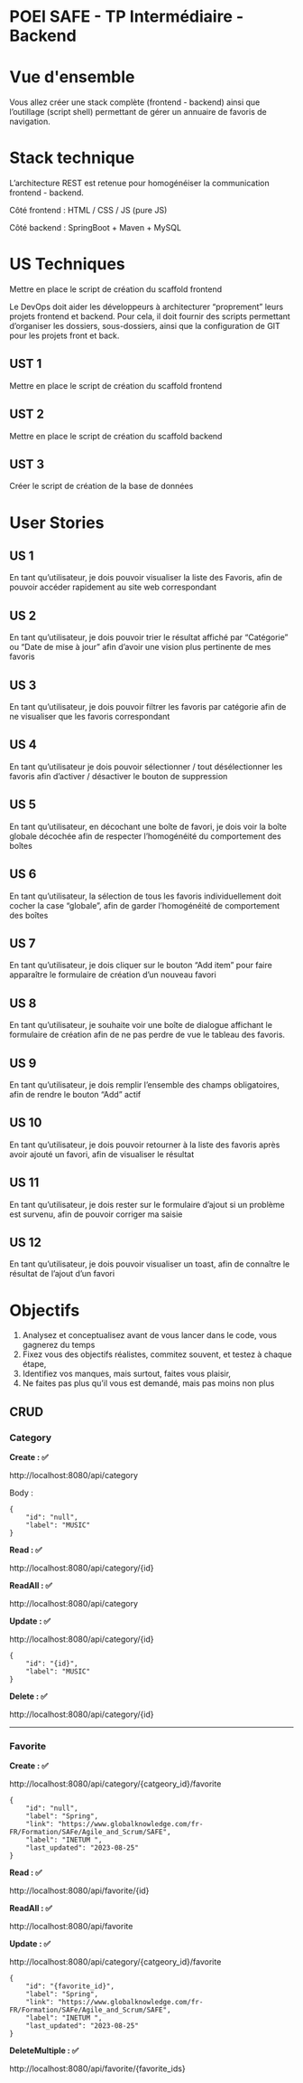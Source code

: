 # POEI SAFE - TP Intermédiaire - Backend

# Vue d'ensemble

Vous allez créer une stack complète (frontend - backend) ainsi que l’outillage (script shell) permettant de gérer un annuaire de favoris de navigation.

# Stack technique

L’architecture REST est retenue pour homogénéiser la communication frontend - backend.

Côté frontend : HTML / CSS / JS (pure JS)

Côté backend : SpringBoot + Maven + MySQL

# US Techniques
Mettre en place le script de création du scaffold frontend 

Le DevOps doit aider les développeurs à architecturer “proprement” leurs projets frontend et backend.
Pour cela, il doit fournir des scripts permettant d’organiser les dossiers, sous-dossiers,
ainsi que la configuration de GIT pour les projets front et back.

## UST 1

Mettre en place le script de création du scaffold frontend

## UST 2

Mettre en place le script de création du scaffold backend

## UST 3

Créer le script de création de la base de données

# User Stories

## US 1
En tant qu’utilisateur, je dois pouvoir visualiser la liste des Favoris, 
afin de pouvoir accéder rapidement au site web correspondant

## US 2
En tant qu’utilisateur, je dois pouvoir trier le résultat affiché par “Catégorie” ou “Date de mise à jour” 
afin d’avoir une vision plus pertinente de mes favoris

## US 3
En tant qu’utilisateur, je dois pouvoir filtrer les favoris par catégorie afin de ne visualiser que les favoris correspondant

## US 4
En tant qu’utilisateur je dois pouvoir sélectionner / tout désélectionner les favoris 
afin d’activer / désactiver le bouton de suppression

## US 5
En tant qu’utilisateur, en décochant une boîte de favori, je dois voir la boîte globale décochée afin de respecter
l’homogénéité du comportement des boîtes

## US 6
En tant qu’utilisateur, la sélection de tous les favoris individuellement doit cocher la case “globale”, afin de garder
l’homogénéité de comportement des boîtes

## US 7
En tant qu’utilisateur, je dois cliquer sur le bouton “Add item” 
pour faire apparaître le formulaire de création d’un nouveau favori

## US 8
En tant qu’utilisateur, je souhaite voir une boîte de dialogue affichant le formulaire de création 
afin de ne pas perdre de vue le tableau des favoris.

## US 9
En tant qu’utilisateur, je dois remplir l’ensemble des champs obligatoires, afin de rendre le bouton “Add” actif

## US 10 
En tant qu’utilisateur, je dois pouvoir retourner à la liste des favoris après avoir ajouté un favori, 
afin de visualiser le résultat

## US 11
En tant qu’utilisateur, je dois rester sur le formulaire d’ajout si un problème est survenu, 
afin de pouvoir corriger ma saisie

## US 12
En tant qu’utilisateur, je dois pouvoir visualiser un toast, afin de connaître le résultat de l’ajout d’un favori

# Objectifs

1. Analysez et conceptualisez avant de vous lancer dans le code, vous gagnerez du temps
2. Fixez vous des objectifs réalistes, commitez souvent, et testez à chaque étape,
3. Identifiez vos manques, mais surtout, faites vous plaisir,
4. Ne faites pas plus qu’il vous est demandé, mais pas moins non plus


## CRUD

### Category

**Create : ✅**

http://localhost:8080/api/category

Body : 

```
{
    "id": "null",
    "label": "MUSIC"
}
```

**Read : ✅**

http://localhost:8080/api/category/{id}

**ReadAll : ✅**

http://localhost:8080/api/category


**Update : ✅**

http://localhost:8080/api/category/{id}

```
{
    "id": "{id}",
    "label": "MUSIC"
}
```

**Delete : ✅**

http://localhost:8080/api/category/{id}

---

### Favorite

**Create : ✅**

http://localhost:8080/api/category/{catgeory_id}/favorite

```
{
    "id": "null",
    "label": "Spring",
    "link": "https://www.globalknowledge.com/fr-FR/Formation/SAFe/Agile_and_Scrum/SAFE",
    "label": "INETUM ",
    "last_updated": "2023-08-25"
}
```

**Read : ✅**

http://localhost:8080/api/favorite/{id}

**ReadAll : ✅**

http://localhost:8080/api/favorite

**Update : ✅**

http://localhost:8080/api/category/{catgeory_id}/favorite

```
{
    "id": "{favorite_id}",
    "label": "Spring",
    "link": "https://www.globalknowledge.com/fr-FR/Formation/SAFe/Agile_and_Scrum/SAFE",
    "label": "INETUM ",
    "last_updated": "2023-08-25"
}
```

**DeleteMultiple : ✅**

http://localhost:8080/api/favorite/{favorite_ids}

